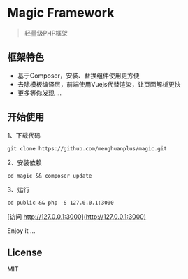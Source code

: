 # Magic Framework

> 轻量级PHP框架

## 框架特色

* 基于Composer，安装、替换组件使用更方便
* 去除模板编译层，前端使用Vuejs代替渲染，让页面解析更快
* 更多等你发现 ...

## 开始使用

1、下载代码

	git clone https://github.com/menghuanplus/magic.git

2、安装依赖

	cd magic && composer update

3、运行

	cd public && php -S 127.0.0.1:3000

[访问 http://127.0.0.1:3000](http://127.0.0.1:3000)

Enjoy it ...

## License

MIT
